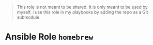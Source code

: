 > This role is not meant to be shared. It is only meant to be used by myself.
> I use this role in my playbooks by adding the repo as a Git submodule.

# Ansible Role `homebrew`
